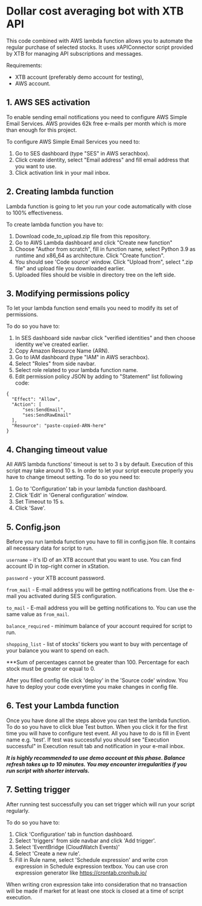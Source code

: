 # Dollar cost averaging bot with XTB API

This code combined with AWS lambda function allows you to automate the regular purchase of selected stocks. It uses xAPIConnector script provided by XTB for managing API subscriptions and messages. 

Requirements:
- XTB account (preferably demo account for testing),
- AWS account.

## 1. AWS SES activation

To enable sending email notifications you need to configure AWS Simple Email Services. AWS provides 62k free e-mails per month which is more than enough for this project.

To configure AWS Simple Email Services you need to:

1. Go to SES dashboard (type "SES" in AWS serachbox).
2. Click create identity, select "Email address" and fill email address that you want to use.
3. Click activation link in your mail inbox.

## 2. Creating lambda function

Lambda function is going to let you run your code automatically with close to 100% effectiveness. 

To create lambda function you have to:

1. Download code_to_upload.zip file from this repository. 
2. Go to AWS Lambda dashboard and click "Create new function"
3. Choose "Author from scratch", fill in function name, select Python 3.9 as runtime and x86_64 as architecture. Click "Create function".
4. You should see 'Code source' window. Click "Upload from", select ".zip file" and upload file you downloaded earlier.
5. Uploaded files should be visible in directory tree on the left side.

## 3. Modifying permissions policy

To let your lambda function send emails you need to modify its set of permissions. 

To do so you have to:

1. In SES dashboard side navbar click "verified identities" and then choose identity we've created earlier.
2. Copy Amazon Resource Name (ARN).
3. Go to IAM dashboard (type "IAM" in AWS serachbox).
4. Select "Roles" from side navbar.
5. Select role related to your lambda function name.
6. Edit permission policy JSON by adding to "Statement" list following code:

```
{
  "Effect": "Allow",
  "Action": [
      "ses:SendEmail",    
      "ses:SendRawEmail"
  ],
  "Resource": "paste-copied-ARN-here"
}
```

## 4. Changing timeout value

All AWS lambda functions' timeout is set to 3 s by default. Execution of this script may take around 10 s. In order to let your script execute properly you have to change timeout setting. To do so you need to:

1. Go to 'Configuration' tab in your lambda function dashboard.
2. Click 'Edit' in 'General configuration' window.
3. Set Timeout to 15 s. 
4. Click 'Save'.

## 5. Config.json

Before you run lambda function you have to fill in config.json file. It contains all necessary data for script to run. 

`username` - it's ID of an XTB account that you want to use. You can find account ID in top-right corner in xStation.

`password` - your XTB account password. 

`from_mail` - E-mail address you will be getting notifications from. Use the e-mail you activated during SES configuration.

`to_mail` - E-mail address you will be getting notifications to. You can use the same value as `from_mail`.

`balance_required` - minimum balance of your account required for script to run. 

`shopping_list` - list of stocks' tickers you want to buy with percentage of your balance you want to spend on each. 

***Sum of percentages cannot be greater than 100. Percentage for each stock must be greater or equal to 0.

After you filled config file click 'deploy' in the 'Source code' window. You have to deploy your code everytime you make changes in config file. 

## 6. Test your Lambda function

 Once you have done all the steps above you can test the lambda function. To do so you have to click blue Test button. When you click it for the first time you will have to configure test event. All you have to do is fill in Event name e.g. 'test'. If test was successful you should see "Execution successful" in Execution result tab and notification in your e-mail inbox. 
 
 ***It is highly recommended to use demo account at this phase. Balance refresh takes up to 10 minutes. You may encounter irregularities if you run script with shorter intervals.***
 
## 7. Setting trigger

After running test successfully you can set trigger which will run your script regularly. 

To do so you have to:

1. Click 'Configuration' tab in function dashboard.
2. Select 'triggers' from side navbar and click 'Add trigger'.
3. Select 'EventBridge (CloudWatch Events)'
4. Select 'Create a new rule'.
5. Fill in Rule name, select 'Schedule expression' and write cron expression in Schedule expression textbox. You can use cron expression generator like https://crontab.cronhub.io/ 

When writing cron expression take into consideration that no transaction will be made if market for at least one stock is closed at a time of script execution. 



